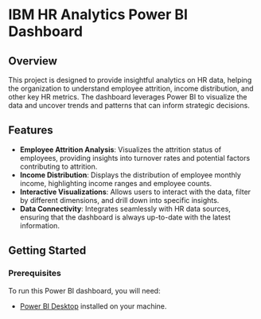 # IBM HR Analytics Power BI Dashboard

## Overview

This project is designed to provide insightful analytics on HR data, helping the organization to understand employee attrition, income distribution, and other key HR metrics. The dashboard leverages Power BI to visualize the data and uncover trends and patterns that can inform strategic decisions.

## Features

- **Employee Attrition Analysis**: Visualizes the attrition status of employees, providing insights into turnover rates and potential factors contributing to attrition.
- **Income Distribution**: Displays the distribution of employee monthly income, highlighting income ranges and employee counts.
- **Interactive Visualizations**: Allows users to interact with the data, filter by different dimensions, and drill down into specific insights.
- **Data Connectivity**: Integrates seamlessly with HR data sources, ensuring that the dashboard is always up-to-date with the latest information.

## Getting Started

### Prerequisites

To run this Power BI dashboard, you will need:

- [Power BI Desktop](https://powerbi.microsoft.com/desktop/) installed on your machine.


